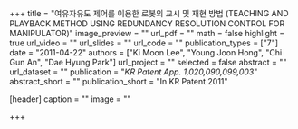 +++
title = "여유자유도 제어를 이용한 로봇의 교시 및 재현 방법 (TEACHING AND PLAYBACK METHOD USING REDUNDANCY RESOLUTION CONTROL FOR MANIPULATOR)"
image_preview = ""
url_pdf = ""
math = false
highlight = true
url_video = ""
url_slides = ""
url_code = ""
publication_types = ["7"]
date = "2011-04-22"
authors = ["Ki Moon Lee", "Young Joon Hong", "Chi Gun An", "Dae Hyung Park"]
url_project = ""
selected = false
abstract = ""
url_dataset = ""
publication = "*KR Patent App. 1,020,090,099,003*"
abstract_short = ""
publication_short = "In KR Patent 2011"

[header]
  caption = ""
  image = ""

+++

